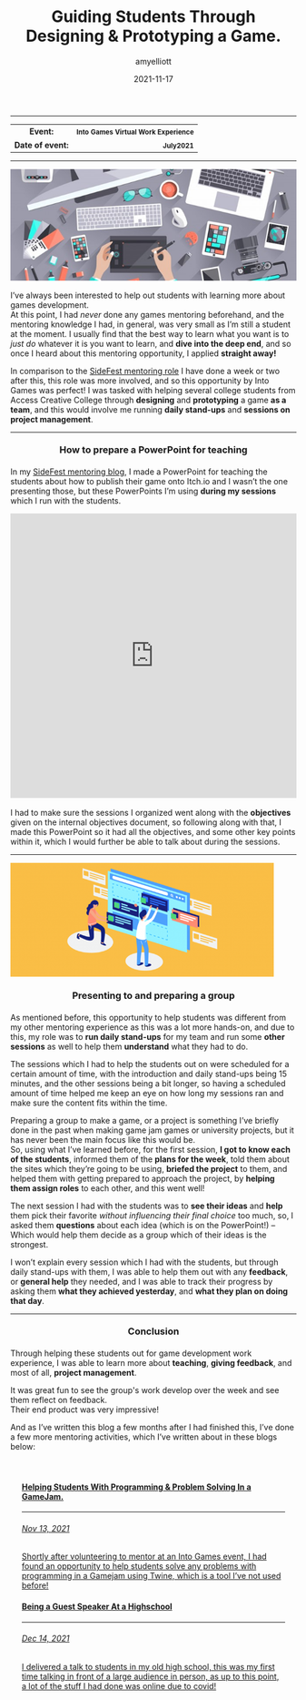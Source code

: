 ﻿---
layout: post
title:  "Guiding Students Through Designing & Prototyping a Game."
type: "Personal Blog"
color: "background-color: firebrick"
summary: "Back in July, I volunteered at Into Games to help a group of students with project management for designing and prototyping a mining game loop. This was my first ever mentoring experience."
author: amyelliott
date: '2021-11-17'
category: ['personal', 'education', 'improvement']
thumbnail: /assets/img/posts/IntoGamesMentoring/cover.png
keywords: personal, education, teaching, reflection, development, improvement
permalink: /blog/guiding-students-through-designing-prototying-a-game/
usemathjax: true
---
<hr>
<div class="table-mobile">
    <table>
            <tr>
            <th style="border: 0px !important">Event:</th>
            <th style="text-align:right; border: 0px !important"><small class="btn btn-col status-button">Into Games Virtual Work Experience</small></th>
        </tr>
        <tr>
            <th style="border: 0px !important">Date of event:</th>
            <th style="text-align:right; border: 0px !important"><small class="btn btn-col status-button">July</small><small class="btn btn-col status-button">2021</small></th>
        </tr>
    </table>
</div>
<hr>
<img class="image-heading" src="/assets/img/posts/IntoGamesMentoring/1.jpg">
<p>I’ve always been interested to help out students with learning more about games development.<br />At this point, I had <em>never</em> done any games mentoring beforehand, and the mentoring knowledge I had, in general, was very small as I’m still a student at the moment. I usually find that the best way to learn what you want is to <em>just do</em> whatever it is you want to learn, and <strong>dive into the deep end</strong>, and so once I heard about this mentoring opportunity, I applied <strong>straight away!</strong></p>
<p>In comparison to the <a href="/blog/helping-students-with-a-gamejam/" style="padding: 0px" target="_blank"> SideFest mentoring role</a> I have done a week or two after this, this role was more involved, and so this opportunity by Into Games was perfect! I was tasked with helping several college students from Access Creative College through <strong>designing</strong> and <strong>prototyping</strong> a game <strong>as a team</strong>, and this would involve me running <strong>daily stand-ups</strong> and <strong>sessions on project management</strong>.</p>
<hr>
<h3 style="text-align:center; margin-top: 20px; margin-bottom: 20px">How to prepare a PowerPoint for teaching</h3>
<p>In my <a href="/blog/helping-students-with-a-gamejam/" style="padding: 0px" target="_blank"> SideFest mentoring blog</a>, I made a PowerPoint for teaching the students about how to publish their game onto Itch.io and I wasn’t the one presenting those, but these PowerPoints I’m using <strong>during my sessions</strong> which I run with the students.</p>
<iframe src="https://onedrive.live.com/embed?cid=9594E849DC7FC39E&amp;resid=9594E849DC7FC39E%2156792&amp;authkey=AFdKFj89onXb39I&amp;em=2&amp;wdAr=1.7777777777777777" width="100%" height="500px" frameborder="0">This is an embedded <a target="_blank" href="https://office.com">Microsoft Office</a> presentation, powered by <a target="_blank" href="https://office.com/webapps">Office</a>.</iframe>
<p>I had to make sure the sessions I organized went along with the <strong>objectives</strong> given on the internal objectives document, so following along with that, I made this PowerPoint so it had all the objectives, and some other key points within it, which I would further be able to talk about during the sessions.</p>
<hr>
<img class="image-heading" src="/assets/img/posts/IntoGamesMentoring/2.png" style="height: 200px !important">
<h3 style="text-align:center; margin-top: 20px; margin-bottom: 20px">Presenting to and preparing a group</h3>
<p>As mentioned before, this opportunity to help students was different from my other mentoring experience as this was a lot more hands-on, and due to this, my role was to <strong>run daily stand-ups</strong> for my team and run some <strong>other sessions</strong> as well to help them <strong>understand</strong> what they had to do.</p>
<p>The sessions which I had to help the students out on were scheduled for a certain amount of time, with the introduction and daily stand-ups being 15 minutes, and the other sessions being a bit longer, so having a scheduled amount of time helped me keep an eye on how long my sessions ran and make sure the content fits within the time.</p>
<p>Preparing a group to make a game, or a project is something I’ve briefly done in the past when making game jam games or university projects, but it has never been the main focus like this would be.<br />So, using what I’ve learned before, for the first session, <strong>I got to know each of the students</strong>, informed them of the <strong>plans for the week</strong>, told them about the sites which they’re going to be using, <strong>briefed the project</strong> to them, and helped them with getting prepared to approach the project, by <strong>helping them assign roles</strong> to each other, and this went well!</p>
<p>The next session I had with the students was to <strong>see their ideas</strong> and <strong>help</strong> them pick their favorite <em>without influencing their final choice</em> too much, so, I asked them <strong>questions</strong> about each idea (which is on the PowerPoint!) – Which would help them decide as a group which of their ideas is the strongest.</p>
<p>I won’t explain every session which I had with the students, but through daily stand-ups with them, I was able to help them out with any <strong>feedback</strong>, or <strong>general help</strong> they needed, and I was able to track their progress by asking them <strong>what they achieved yesterday</strong>, and <strong>what they plan on doing that day</strong>.</p>
<hr>
<h3 style="text-align:center; margin-top: 20px; margin-bottom: 20px">Conclusion</h3>
<p>Through helping these students out for game development work experience, I was able to learn more about <strong>teaching</strong>, <strong>giving feedback</strong>, and most of all, <strong>project management</strong>.</p>
<p>It was great fun to see the group's work develop over the week and see them reflect on feedback.<br />Their end product was very impressive!</p>
<p>And as I’ve written this blog a few months after I had finished this, I’ve done a few more mentoring activities, which I’ve written about in these blogs below:</p>

<div class="row" style="padding: 20px">
  <div class="card blog-post" style="border-radius: 50px; width: 100% !important">
    <a href="/blog/helping-students-with-a-gamejam/" style="padding: 0px" target="_blank">
      <div class="card-body center">
              <h4 class="card-title">Helping Students With Programming & Problem Solving In a GameJam.</h4>
          <hr>
          <h6 class="card-subtitle mb-2 text-muted">Nov 13, 2021</h6>
          <p class="card-text">Shortly after volunteering to mentor at an Into Games event, I had found an opportunity to help students solve any problems with programming in a Gamejam using Twine, which is a tool I’ve not used before!</p>
      </div>
    </a>
  </div>
  <div class="card blog-post" style="border-radius: 50px; width: 100% !important">
    <a href="/blog/i-gave-a-talk-in-person-for-the-first-time" style="padding: 0px" target="_blank">
      <div class="card-body center">
              <h4 class="card-title">Being a Guest Speaker At a Highschool</h4>
          <hr>
          <h6 class="card-subtitle mb-2 text-muted">Dec 14, 2021</h6>
          <p class="card-text">I delivered a talk to students in my old high school, this was my first time talking in front of a large audience in person, as up to this point, a lot of the stuff I had done was online due to covid!</p>
      </div>
    </a>
  </div>
</div>
